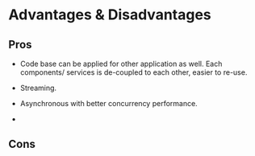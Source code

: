# Advantages & Disadvantages

## Pros

- Code base can be applied for other application as well. Each components/ services is de-coupled to each other, easier to re-use.

- Streaming.

- Asynchronous with better concurrency performance.

-

## Cons
